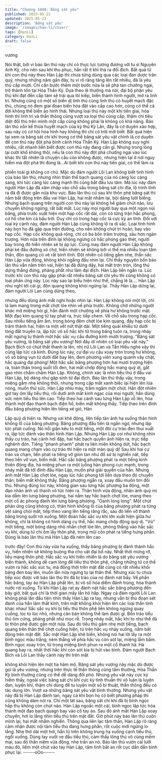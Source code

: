 ```yaml
---
title: "Chương 1448: Băng sát yêu"
published: 2025-05-22
updated: 2025-05-22
description: 'Băng sát yêu'
image: '/images/han-li/cover/'
tags: [HanLi]
category: HanLi
draft: false
---
```


vương

Nói thật, bởi vì báo lân thú này chỉ có thực lực tương đương với
tu sĩ Nguyên Anh Kỳ, cho nên sau khi thu phục, hắn rất ít khi thả
ra đối địch. Bất quá từ khi con thú này theo Hàn Lập thì chưa
từng dùng qua các loại đan dược trân quý, nhưng những năm
gần đây, tu vi rõ ràng tăng lên rất nhiều, đã là yêu thú cấp mười.
Chỉ cần bước thêm một bước nữa là sẽ phá tan chướng ngại, trở
thành tồn tại Hóa Thần Kỳ.
Dựa theo lẽ thường mà nói, đại bộ phận yêu thú khi đạt đến cấp
tám sẽ trải qua lôi kiếp, biến thành hình người, mở ra linh trí.
Nhưng cũng có một số biến dị linh thú cùng linh thú có huyết
mạch đặc thù, chúng nó đem giai đoạn biến hóa đặt vào cấp cao
hơn, cũng có thể cả đời không thể biến ảo hình thái. Nhưng loại
thú này một khi tiến giai, hóa hình thì linh trí và thần thông cũng
vượt xa loại thú cùng cấp, thậm chí tiêu diệt đối thủ trên mình một
cấp cũng không phải là không có khả năng.
Báo lân thú vốn kế thừa huyết mạch của kỳ thú Kỳ Lân, đây là cơ
duyên xảo hợp, sau này có cơ hội hóa hình hay không thì chỉ có
trời mới biết.
Bất quá hiện tại xem ra băng sát chi khí trong cơ thể băng sát yêu
vật chính là cơ duyên để con thú này đột phá bình cảnh Hóa Thần
Kỳ.
Hàn Lập không suy nghĩ nhiều, rất nhanh liền biết được con thú
này đang cần gì. Nhưng trong lòng lại cười khổ không thôi, nếu là
con thú này đột phá chướng ngại vào lúc khác thì tất nhiên là
chuyện cầu còn không được, nhưng hiện tại ở nơi nguy hiểm mà
đột phá thì đúng là…Ai biết khi con thú này tiến giai, có thể làm ra

phiền toái gì không cơ chứ.
Mặc dù đám người Lôi Lan không biết tình hình của báo lân thú,
nhưng nhìn thân thể bạch quang của nó càng lúc càng sang, khí
tức càng lúc càng mạnh thì cũng bắt đầu lưu tâm. Mà lúc này
đám người Hàn Lập đã xâm nhập vào chỗ sâu trong băng sát chi
địa, lộ trình tính ra đã đi được gần nửa khu vực.
Báo lân thú cứ sau khi thôn phệ băng sát thì nằm bất động trên
đầu vai Hàn Lập, hai mắt nhắm lại, bội dáng lười biếng. Nhưng
bạch quang trên người con thú này lại không hề giảm chút nào,
lưu chuyển không ngừng, rất bắt mắt.
Lúc này mọi người bay qua một ngọn núi băng, phía trước xuất
hiện một hạp cốc rất dài, còn có từng trận hắc phong, cơ hồ che
kín cả bầu trời. Duy chỉ có trong hạp cốc là cực kỳ an tĩnh. Đối với
loại kỳ cảnh này, đám người Hàn Lập cũng không lộ ra dị sắc.
Loại tình hình này bọn họ đã gặp qua trên đường, cho nên không
chút trì hoãn, bay vào hạp cốc.
Hạp cốc không quá rộng, chỉ có ba bốn trăm trượng, sâu hơn
ngàn trượng. Hơn nữa trên đỉnh lại không ngừng có hắc phong
gào thét, người bay trong đó hiển nhiên sẽ bị áp lực.
Cũng may đám người Hàn Lập không phải kẻ đầu đường xó chợ,
hiển nhiên sẽ không bởi vì thế mà nhiễu loạn tâm thần, độn
quang có vẻ rất bình tĩnh. Đột nhiên có tiếng gầm nhẹ, thần sắc
Hàn Lập vừa động, không khỏi ngẩng đầu nhìn lại.
Chỉ thấy nguyên bổn báo lân thú vẫn nằm trên vai, hiện tại đã
đứng dậy, hai mắt trợn tròn, lông thú dựng thẳng đứng, phảng
phất như lâm đại địch. Hàn Lập liền ngẩn ra.
Lúc trước khi con thú này gặp phải rất nhiều băng sát chi yêu thì
cũng không có loại phản ứng này. Lúc này sao lại biểu hiện như
thế, chẳng lẽ là…. Hàn Lập như nghĩ tới cái gì, độn quang không
khỏi ngừng lại.
Thấy Hàn Lập dừng lại, đám người Lôi Lan cũng dừng theo,

nhưng đều dùng ánh mắt nghi hoặc nhìn lại. Hàn Lập không nói
một lời, chỉ là lam mang trong mắt chợt lóe nhìn về phía trước.
Không chờ những người khác mở miệng hỏi gì, hắn đánh một
chưởng về phía hư không trước mặt.
Một đạo kim quang từ tay phát ra, trực tiếp chem. Về chỗ sâu
trong hạp cốc.
Sau nhiều tiếng ầm ầm, trong bóng đêm chợt lóe kim quang, đáy
hạp cốc bị trảm thành hai, hiện ra một vết nứt thật dài.
Một tiếng quái khiếu từ dưới lòng đất truyền ra, lập tức vô số hắc
khí từ trong băng tuôn ra, trong nháy mắt ngưng tụ thành một hắc
sắc vụ cầu đường kính mười trượng. "Băng sát yêu vương, là
băng sát yêu vương! Nơi đây dĩ nhiên có loại yêu vật này." Bạch
Bích có chút thất thanh la lên, nhị nữ Lôi Lan và Tần Hiểu nghe
vậy thì cũng lập tức cả kinh.
Đúng lúc này, cự đại vụ cầu xoay tròn trong hư không, vô số băng
vụn từ dưới đất bay lên, đem phương viên xung quanh vây chặt,
hắc quang đại phóng!
Một hắc sắc băng phượng hơn hai mươi trượng hiện ra, toàn
thân trong suốt tối đen, hai mắt chớp động hắc mang quỷ dị, gắt
gao nhìn chằm chằm Hàn Lập.
Không, chính xác là nhìn tiểu thú ở đầu vai Hàn Lập, bộ dáng như
gặp sinh tử đại địch.
Báo lân thú thấy vậy, trong miệng gầm nhẹ không thôi, nhưng
trong cặp mắt xanh biếc lại hiện lên lửa nóng, muốn thử sức. Hàn
Lập nhíu mày, trầm ngâm một chút.
Hắn đột nhiên giơ tay ôm lấy tiểu thú, rồi dưới ánh mắt kinh ngạc
của mọi người, hắn dùng sức ném tiểu thú lên cao.
Tiếp theo hai cánh sau lưng Hàn Lập vỗ lên, hóa thành một đạo
thanh bạch điện hồ, biến mất không thấy.
Tiếp theo trên đỉnh đầu băng phượng hiện lên tiếng xé gió, Hàn

Lập quỷ dị hiện ra. Nhưng vai khẽ động, liên tiếp tàn ảnh hạ
xuống thân hình khổng lồ của băng phượng. Băng phượng đầu
tiên là ngẩn ngơ, nhưng lập tức phát cuồng.
Nó nổi giận kêu to một tiếng, một đôi cự trảo đen thui xuất ra, lập
tức đánh vào thân hình Hàn Lập.
Nhưng Hàn Lập coi như không nhìn thấy cự trảo, hai cánh hơi
đập, hai hắc bạch quyền ảnh hiện ra, trực tiếp nghênh đón. Tiếng
"phanh phanh" phát ra liên miên không dứt, hắc bạch quang
mang chạm vào cự trảo thì hiện ra một màn quỷ dị!
Sau khi hai cự trảo va chạm, liền phát ra tiếng vỡ giòn tan như đồ
sứ bị nghiền nát, tiếp theo liền vỡ vụn, biến mất.
Hắc sắc băng phượng phát ra một tiếng kinh thiên động địa, há
miệng phun ra một luồng hàn phong cực mạnh, trong nháy mắt
đã tới đỉnh đầu Hàn Lập, muốn phá giải quyền của hắn.
Nhưng ánh mắt Hàn Lập chợt lóe, ngay lúc hắc phong tới liền
dựa theo đó chuyển thân, biến mất không thấy.
Băng phượng ngẩn ra, xoay đầu muốn tìm đối thủ.
Nhưng đúng lúc này, không gian sau lưng hắc phượng ba động,
một đạo nhân ảnh vô thanh vô tức hiện ra.
Thân hình vừa động, nhân ảnh quỷ mị kia dẫm lên lưng băng
phượng, hai nắm tay hắc bạch chợt lóe, mang theo một cổ ác
phong đánh lên lưng băng phượng. "Oanh long long".
Một chút phản ứng cũng không có, thân hình khổng lồ của băng
phượng phát ra từng vệt sáng chói mắt, tiếp theo vang lên tiếng
răng rắc, sau đó liền vỡ thành băng trong suốt rơi xuống.
Một đoàn hắc sắc vụ khí lớn xuất hiện giữa hư không, chỉ là
không có hình dáng cụ thể, hắc mang chớp động quỷ dị. "Vù" một
tiếng, một bóng dáng nhỏ nhắn chợt lóe lên, phóng thẳng vào hắc
sắc vụ khí, dùng tứ chi ôm lấy thôn phệ, trong mũi còn phát ra
tiếng hưng phấn. Đúng là báo lân thú mà Hàn Lập đã ném lên cao

trước đây!
Con thú này vừa hạ xuống, thấy băng phượng bị đánh thành hắc
vụ, hiển nhiên sẽ không buông tha cho vật đại bổ này. Nhất thời
mừng rỡ, liều mạng thôn phệ.
Hắc sắc vụ khí hiển nhiên là do băng sát yêu vương biến thành,
không dễ cam lòng để tiểu thú thôn phệ, chẳng những từ cơ thể
vươn ra hắc sắc xúc tu, mà đồng thời trên mặt đất cũng có rất
nhiều khối băng đen bay lên, muốn lần nữa ngưng tụ lại thân thể.
Nhưng xúc tu chưa tiếp xúc được với báo lân thú thì đã bị trảo
của nó đánh nát bấy.
Về phần hắc băng, tay áo Hàn Lập phất lên, bị vô số hỏa diễm
đánh trúng, hóa thành nước rơi xuống. Từ khi Hàn Lập rat ay
đánh nát hắc sắc băng phượng đến bây giờ, bất quá chỉ là thời
gian mấy lần hô hấp.
Ngay cả đám người Lôi Lan không phải lần đầu tiên nhìn thấy
Hàn Lập ra tay, nhưng vẫn bị thủ đoạn sét đánh của hắn làm thất
kinh, trên mặt không khỏi hiện lên các loại thần tình khác nhau!
Sắc sắc vụ khí bị tiểu thú thôn phệ liền không ngừng quay cuồng,
lúc to lúc nhỏ, nhưng căn bản không thể làm được gì. Bốn trảo
tiểu thú ôm cứng, phảng phất như mọc rễ. Trong nháy mắt, hắc
khí to như thế đã bị thôn phệ được gần một nửa.
Sau đó tiểu thú gầm nhẹ một tiếng, bạch quang trên thân thể chợt
cuồng hiện, từ trên hắc vụ nhảy xuống, nằm bất động trên mặt
đất.
Sắc mặt Hàn Lập khẽ biến, không nói hai lời lấy ra một bình ngọc
màu trắng, ném thẳng về phía hắc vụ còn sót lại, miệng lẩm bẩm.
Bình ngọc xoay tròn, từ trong miệng bình phun ra một cổ thanh
hà.
Hà quang bay ra, nhất thời hắc khí còn sót kia bị hút vào bình.
Đám người Bạch Bích và Lôi Lan thấy cảnh này thì trên mặt

không khỏi hiện lên một tia hâm mộ.
Băng sát yêu vương này mặc dù được gọi là yêu vương, nhưng
trên thực tế thần thông cũng tầm thường, Hóa Thần Kỳ bình
thường cũng có thể dễ dàng đối phó. Nhưng yêu vật này cực kỳ
hiếm thấy, ngoài việc băng sát chi khí cực kỳ tinh thuần thì vô
luận là luyện đan, luyện khí, thậm chí dùng để tu luyện một số bí
thuật, thần thông đều có tác dụng lớn. Vượt xa những băng sát
yêu vật bình thường.
Nhưng yêu vật này đã bị Hàn Lập đánh tan, ngay cả khi bọn họ
có biết phương pháp thì cũng không dám nói ra. Chỉ một lát sau,
băng sát chi khí đã bị bình ngọc hấp thu không còn chút nào. Hàn
Lập ngoắc một cái, bình ngọc lập tức hóa thành một đạo bạch
quagn bay vào cổ tay áo. Sau đó ánh mắt Hàn Lập xoay chuyển,
hơi lo lắng nhìn tiểu thú trên mặt đất. Giờ phút này báo lân thú
cuộn mình lại, hai mắt nhắm nghiền. Thông qua liên lạc tâm thần,
Hàn Lập rõ ràng cảm nhận được nội tâm tiểu thú đang hưng
phấn, rốt cuộc mới ngừng lo lắng.
Nhẹ thờ dài một hơi, hắn từ trên không trung hạ xuống cạnh tiểu
thú, ngồi xuống.
Dùng tay vuốt ve đầu tiểu thú, cảm thấy lông thú vô cùng mềm
mại, sau đó thần niệm vừa động, nhẹ trấn an nó.
Báo lân thú vươn cái lưỡi màu đỏ, liếm một chút vào tay Hàn Lập,
tâm tình bất an rốt cục dần dần bình phục lại.
------oOo------
